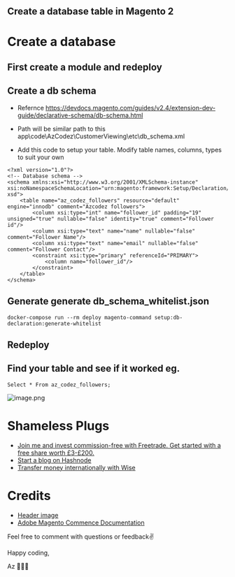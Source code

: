 ## Create a database table in Magento 2

# Create a database

## First create a module and redeploy

## Create a db schema

*   Refernce <https://devdocs.magento.com/guides/v2.4/extension-dev-guide/declarative-schema/db-schema.html>

*   Path will be similar path to this
    app\code\AzCodez\CustomerViewing\etc\db\_schema.xml

*   Add this code to setup your table. Modify table names, columns, types to suit your own

<!---->

    <?xml version="1.0"?>
    <!-- Database schema -->
    <schema xmlns:xsi="http://www.w3.org/2001/XMLSchema-instance" xsi:noNamespaceSchemaLocation="urn:magento:framework:Setup/Declaration/Schema/etc/schema. xsd">
        <table name="az_codez_followers" resource="default" engine="innodb" comment="Azcodez followers">
            <column xsi:type="int" name="follower_id" padding="19" unsigned="true" nullable="false" identity="true" comment="Follower id"/>
            <column xsi:type="text" name="name" nullable="false" comment="Follower Name"/>
            <column xsi:type="text" name="email" nullable="false" comment="Follower Contact"/>
            <constraint xsi:type="primary" referenceId="PRIMARY">
                <column name="follower_id"/>
            </constraint>
        </table>
    </schema>

## Generate  generate db\_schema\_whitelist.json

    docker-compose run --rm deploy magento-command setup:db-declaration:generate-whitelist

## Redeploy

## Find your table and see if it worked eg.

    Select * From az_codez_followers;

![image.png](https://cdn.hashnode.com/res/hashnode/image/upload/v1646408394493/fzvAB2a3I.png)

# Shameless Plugs

*   [Join me and invest commission-free with Freetrade. Get started with a free share worth £3-£200.](https://magic.freetrade.io/join/asrin/447192e9)
*   [Start a blog on Hashnode](https://hashnode.com/@azcodez/joinme)
*   [Transfer money internationally with Wise](https://wise.com/invite/ath/asrind)

# Credits

*   [Header image](https://unsplash.com/photos/nME9TubZtSo)
*   [Adobe Magento Commence Documentation](https://devdocs.magento.com)

Feel free to comment with questions or feedback✌️

Happy coding,

Az 👨🏾‍💻